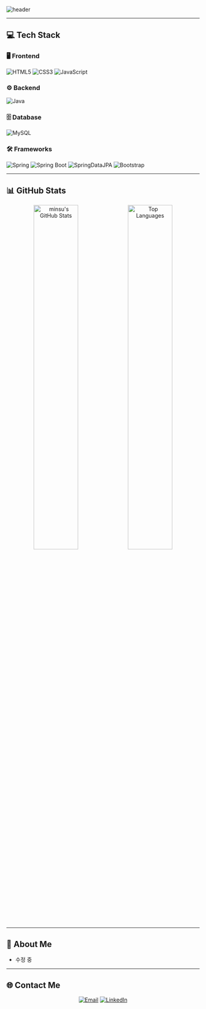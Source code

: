 ![header](https://capsule-render.vercel.app/api?type=waving&color=timeGradient&text=Welcome%20to%20Park%20Min%20Su's%20GitHub!%20👋&fontAlign=50&fontAlignY=40&height=200&animation=fadeIn&fontSize=40)

---

## 💻 **Tech Stack**

### 🖥️ **Frontend**
![HTML5](https://img.shields.io/badge/html5-%23E34F26.svg?style=for-the-badge&logo=html5&logoColor=white)
![CSS3](https://img.shields.io/badge/css3-%231572B6.svg?style=for-the-badge&logo=css3&logoColor=white)
![JavaScript](https://img.shields.io/badge/javascript-%23323330.svg?style=for-the-badge&logo=javascript&logoColor=%23F7DF1E)

### ⚙️ **Backend**
![Java](https://img.shields.io/badge/java-%23ED8B00.svg?style=for-the-badge&logo=openjdk&logoColor=white)

### 🗄️ **Database**
![MySQL](https://img.shields.io/badge/mysql-4479A1.svg?style=for-the-badge&logo=mysql&logoColor=white)

### 🛠️ **Frameworks**
![Spring](https://img.shields.io/badge/spring-%236DB33F.svg?style=for-the-badge&logo=spring&logoColor=white)
![Spring Boot](https://img.shields.io/badge/spring%20boot-6DB33F?style=for-the-badge&logo=springboot&logoColor=white)
![SpringDataJPA](https://img.shields.io/badge/Spring%20Data%20JPA-6DB33F?style=for-the-badge&logo=Spring&logoColor=white)
![Bootstrap](https://img.shields.io/badge/bootstrap-%238511FA.svg?style=for-the-badge&logo=bootstrap&logoColor=white)

---

## 📊 **GitHub Stats**
<div align="center">
  <img src="https://github-readme-stats.vercel.app/api?username=minsu11&show_icons=true&theme=cobalt&hide_border=true" alt="minsu's GitHub Stats" width="48%" />
  <img src="https://github-readme-stats.vercel.app/api/top-langs/?username=minsu11&layout=compact&bg_color=0d1117&title_color=ffffff&text_color=c9d1d9&hide_border=true" alt="Top Languages" width="48%" />
</div>

---

## 🎯 **About Me**
- 수정 중
---

## 🌐 **Contact Me**
<div align="center">
  <a href="mailto:zmfjtnl2@gmail.com"><img src="https://img.shields.io/badge/email-D14836?style=for-the-badge&logo=gmail&logoColor=white" alt="Email" /></a>
  <a href="https://www.linkedin.com/in/민수-박-2b9a36299/"><img src="https://img.shields.io/badge/linkedin-0A66C2?style=for-the-badge&logo=linkedin&logoColor=white" alt="LinkedIn" /></a>

</div>
